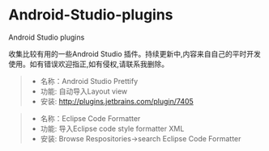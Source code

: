 # Android-Studio-plugins
Android Studio plugins 

收集比较有用的一些Android Studio 插件。持续更新中,内容来自自己的平时开发使用。如有错误欢迎指正,如有侵权,请联系我删除。


  >* 名称：Android Studio Prettify
  >* 功能: 自动导入Layout view
  >* 安装: http://plugins.jetbrains.com/plugin/7405


  >* 名称：Eclipse Code Formatter
  >* 功能: 导入Eclipse code style formatter XML
  >* 安装: Browse Respositories->search Eclipse Code Formatter
